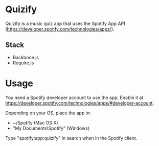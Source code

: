 Quizify
=======
Quizify is a music quiz app that uses the Spotify App API (https://developer.spotify.com/technologies/apps/).

## Stack

* Backbone.js
* Require.js

# Usage

You need a Spotify developer account to use the app. Enable it at https://developer.spotify.com/technologies/apps/#developer-account.

Depending on your OS, place the app in:

* ~/Spotify (Mac OS X)
* "My Documents\Spotify" (Windows)

Type "spotify:app:quizify" in search when in the Spotify client.
